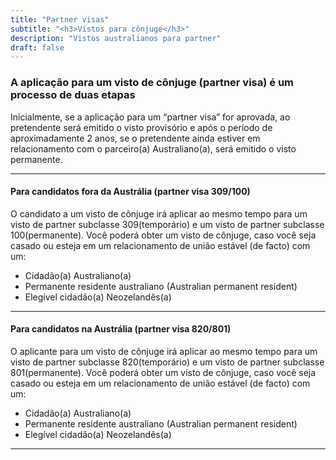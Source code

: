 ```yaml
---
title: "Partner visas"
subtitle: "<h3>Vistos para cônjuge</h3>"
description: "Vistos australianos para partner"
draft: false
---
```

### A aplicação para um visto de cônjuge (partner visa) é um processo de duas etapas

Inicialmente, se a aplicação para um “partner visa” for aprovada, ao pretendente será emitido o visto provisório e após
o período de aproximadamente 2 anos, se o pretendente ainda estiver em relacionamento com o parceiro(a) Australiano(a), será emitido o visto permanente.

***

#### Para candidatos fora da Austrália (partner visa 309/100)

O candidato a um visto de cônjuge irá aplicar ao mesmo tempo para um visto de partner subclasse 309(temporário) e um visto de partner subclasse 100(permanente).
Você poderá obter um visto de cônjuge, caso você seja casado ou esteja em um relacionamento de união estável (de facto) com um:

* Cidadão(a) Australiano(a)
* Permanente residente australiano (Australian permanent resident)
* Elegível cidadão(a) Neozelandês(a)

***

#### Para candidatos na Austrália (partner visa 820/801)

O aplicante para um visto de cônjuge irá aplicar ao mesmo tempo para um visto de partner subclasse 820(temporário) e um visto de partner subclasse 801(permanente).
Você poderá obter um visto de cônjuge, caso você seja casado ou esteja em um relacionamento de união estável (de facto) com um:

* Cidadão(a) Australiano(a)
* Permanente residente australiano (Australian permanent resident)
* Elegível cidadão(a) Neozelandês(a)

***
